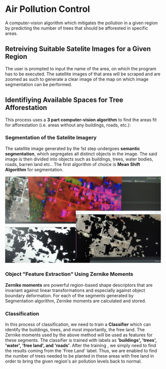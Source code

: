 # Air Pollution Control
A computer-vision algorithm which mitigates the pollution in a given region by predicting the number of trees that should be afforested in specific areas.

## Retreiving Suitable Satelite Images for a Given Region
The user is prompted to input the name of the area, on which the program has to be executed. The satellite images of that area will be scraped and are zoomed as such to generate a clear image of the map on which image segmentation can be performed.

## Identifiying Available Spaces for Tree Afforestation
This process uses a **3 part computer-vision algorithm** to find the areas fit for afforestation (i.e. areas without any buildings, roads, etc.):

### Segmentation of the Satelite Imagery
The satellite image generated by the 1st step undergoes **semantic segmentation**, which segregates all distinct objects in the image. The said image is then divided into objects such as buildings, trees, water bodies, roads, barren land etc.. The first algorithm of choice is **Mean Shift Algorithm** for segmentation.

![Image not found](https://github.com/aryaninamdar/Air-Pollution-Control/blob/main/example.png)

### Object "Feature Extraction" Using Zernike Moments
**Zernike moments** are powerful region-based shape descriptors that are invariant against linear transformations and especially against object boundary deformation. For each of the segments generated by Segmentation algorithm, Zernike moments are calculated and stored.

### Classification
In this process of classification, we need to train a **Classifier** which can identify the buildings, trees, and most importantly, the free land. The Zernike moments used by the above method will be used as features for these segments. The classifier is trained with labels as **'buildings', 'trees', 'water', 'free land', and 'roads'**. After the training , we simply need to find the results coming from the 'Free Land' label. Thus, we are enabled to find the number of trees needed to be planted in these areas with free land in order to bring the given region's air pollution levels back to normal.
